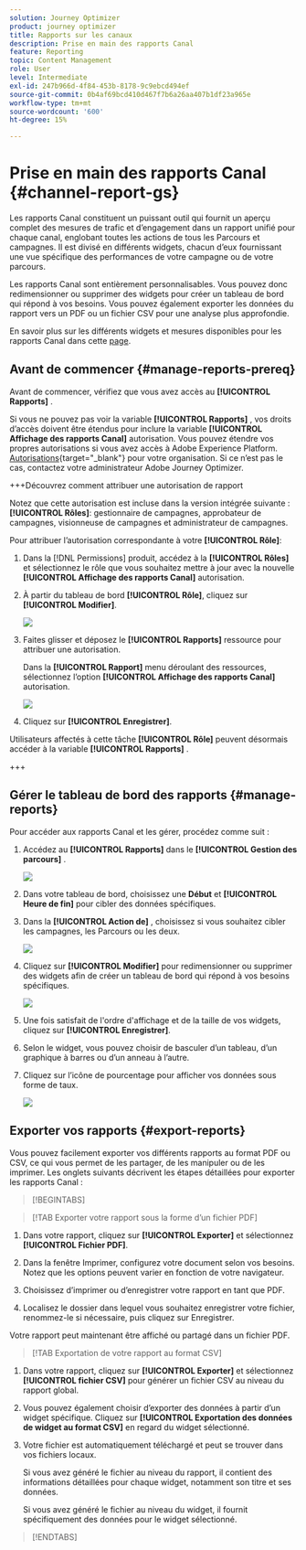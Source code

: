 ```yaml
---
solution: Journey Optimizer
product: journey optimizer
title: Rapports sur les canaux
description: Prise en main des rapports Canal
feature: Reporting
topic: Content Management
role: User
level: Intermediate
exl-id: 247b966d-4f84-453b-8178-9c9ebcd494ef
source-git-commit: 0b4af69bcd410d467f7b6a26aa407b1df23a965e
workflow-type: tm+mt
source-wordcount: '600'
ht-degree: 15%

---
```


# Prise en main des rapports Canal {#channel-report-gs}

Les rapports Canal constituent un puissant outil qui fournit un aperçu complet des mesures de trafic et d’engagement dans un rapport unifié pour chaque canal, englobant toutes les actions de tous les Parcours et campagnes. Il est divisé en différents widgets, chacun d’eux fournissant une vue spécifique des performances de votre campagne ou de votre parcours.

Les rapports Canal sont entièrement personnalisables. Vous pouvez donc redimensionner ou supprimer des widgets pour créer un tableau de bord qui répond à vos besoins. Vous pouvez également exporter les données du rapport vers un PDF ou un fichier CSV pour une analyse plus approfondie.

En savoir plus sur les différents widgets et mesures disponibles pour les rapports Canal dans cette [page](channel-report.md).

## Avant de commencer {#manage-reports-prereq}

Avant de commencer, vérifiez que vous avez accès au **[!UICONTROL Rapports]** .

Si vous ne pouvez pas voir la variable **[!UICONTROL Rapports]** , vos droits d’accès doivent être étendus pour inclure la variable **[!UICONTROL Affichage des rapports Canal]** autorisation. Vous pouvez étendre vos propres autorisations si vous avez accès à Adobe Experience Platform. [Autorisations](https://experienceleague.adobe.com/docs/experience-platform/access-control/home.html?lang=fr){target="_blank"} pour votre organisation. Si ce n’est pas le cas, contactez votre administrateur Adobe Journey Optimizer.

+++Découvrez comment attribuer une autorisation de rapport

Notez que cette autorisation est incluse dans la version intégrée suivante : **[!UICONTROL Rôles]**: gestionnaire de campagnes, approbateur de campagnes, visionneuse de campagnes et administrateur de campagnes.

Pour attribuer l’autorisation correspondante à votre **[!UICONTROL Rôle]**:

1. Dans la [!DNL Permissions] produit, accédez à la **[!UICONTROL Rôles]** et sélectionnez le rôle que vous souhaitez mettre à jour avec la nouvelle **[!UICONTROL Affichage des rapports Canal]** autorisation.

1. À partir du tableau de bord **[!UICONTROL Rôle]**, cliquez sur **[!UICONTROL Modifier]**.

   ![](assets/channel_permission_1.png)

1. Faites glisser et déposez le **[!UICONTROL Rapports]** ressource pour attribuer une autorisation.

   Dans la **[!UICONTROL Rapport]** menu déroulant des ressources, sélectionnez l’option **[!UICONTROL Affichage des rapports Canal]** autorisation.

   ![](assets/channel_permission_2.png)

1. Cliquez sur **[!UICONTROL Enregistrer]**.

Utilisateurs affectés à cette tâche **[!UICONTROL Rôle]** peuvent désormais accéder à la variable **[!UICONTROL Rapports]** .

+++

## Gérer le tableau de bord des rapports {#manage-reports}

Pour accéder aux rapports Canal et les gérer, procédez comme suit :

1. Accédez au **[!UICONTROL Rapports]** dans le **[!UICONTROL Gestion des parcours]** .

   ![](assets/channel_report_1.png)

1. Dans votre tableau de bord, choisissez une **Début** et **[!UICONTROL Heure de fin]** pour cibler des données spécifiques.

1. Dans la **[!UICONTROL Action de]** , choisissez si vous souhaitez cibler les campagnes, les Parcours ou les deux.

   ![](assets/channel_report_2.png)

1. Cliquez sur **[!UICONTROL Modifier]** pour redimensionner ou supprimer des widgets afin de créer un tableau de bord qui répond à vos besoins spécifiques.

   ![](assets/channel_report_3.png)

1. Une fois satisfait de l&#39;ordre d&#39;affichage et de la taille de vos widgets, cliquez sur **[!UICONTROL Enregistrer]**.

1. Selon le widget, vous pouvez choisir de basculer d’un tableau, d’un graphique à barres ou d’un anneau à l’autre.

1. Cliquez sur l’icône de pourcentage pour afficher vos données sous forme de taux.

   ![](assets/channel_report_4.png)

## Exporter vos rapports {#export-reports}

Vous pouvez facilement exporter vos différents rapports au format PDF ou CSV, ce qui vous permet de les partager, de les manipuler ou de les imprimer. Les onglets suivants décrivent les étapes détaillées pour exporter les rapports Canal :

>[!BEGINTABS]

>[!TAB Exporter votre rapport sous la forme d’un fichier PDF]

1. Dans votre rapport, cliquez sur **[!UICONTROL Exporter]** et sélectionnez **[!UICONTROL Fichier PDF]**.

1. Dans la fenêtre Imprimer, configurez votre document selon vos besoins. Notez que les options peuvent varier en fonction de votre navigateur.

1. Choisissez d’imprimer ou d’enregistrer votre rapport en tant que PDF.

1. Localisez le dossier dans lequel vous souhaitez enregistrer votre fichier, renommez-le si nécessaire, puis cliquez sur Enregistrer.

Votre rapport peut maintenant être affiché ou partagé dans un fichier PDF.

>[!TAB Exportation de votre rapport au format CSV]

1. Dans votre rapport, cliquez sur **[!UICONTROL Exporter]** et sélectionnez **[!UICONTROL fichier CSV]** pour générer un fichier CSV au niveau du rapport global.

1. Vous pouvez également choisir d’exporter des données à partir d’un widget spécifique. Cliquez sur **[!UICONTROL Exportation des données de widget au format CSV]** en regard du widget sélectionné.

1. Votre fichier est automatiquement téléchargé et peut se trouver dans vos fichiers locaux.

   Si vous avez généré le fichier au niveau du rapport, il contient des informations détaillées pour chaque widget, notamment son titre et ses données.

   Si vous avez généré le fichier au niveau du widget, il fournit spécifiquement des données pour le widget sélectionné.

>[!ENDTABS]
